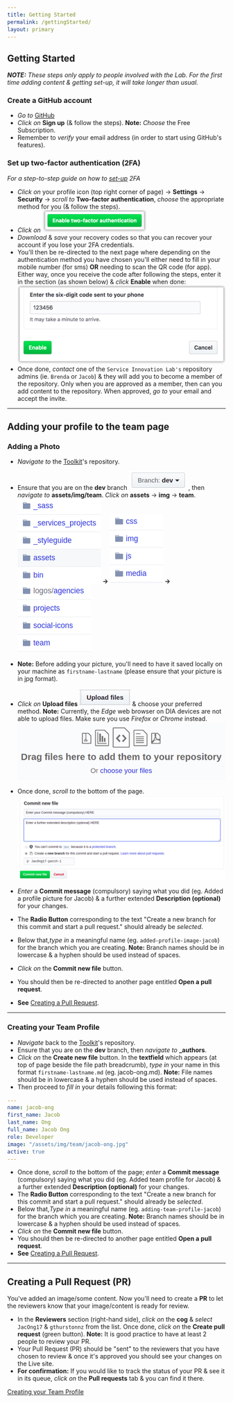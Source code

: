 ```yaml
---
title: Getting Started
permalink: /gettingStarted/
layout: primary
---
```


## Getting Started

***NOTE:** These steps only apply to people involved with the Lab. For the first time adding content & getting set-up, it will take longer than usual.*

### Create a GitHub account

- _Go to_ [GitHub](https://github.com/)
- _Click on_ **Sign up** (& follow the steps). **Note:** _Choose_ the Free Subscription.
- Remember to _verify_ your email address (in order to start using GitHub's features).

### Set up two-factor authentication (2FA)

_For a step-to-step guide on how to [set-up](https://help.github.com/en/articles/configuring-two-factor-authentication) 2FA_

- _Click on_ your profile icon (top right corner of page) -> **Settings** -> **Security** -> _scroll to_ **Two-factor authentication**,  _choose_ the appropriate method for you (& follow the steps).
- _Click on_ ![2FA](/assets/img/screenshot-instructions/2fa.png)
- _Download_ & _save_ your recovery codes so that you can recover your account if you lose your 2FA credentials.
- You'll then be re-directed to the next page where depending on the authentication method you have chosen you'll either need to fill in your mobile number (for sms) **OR** needing to scan the QR code (for app). Either way, once you receive the code after following the steps, enter it in the section (as shown below) & _click_ **Enable** when done:![Enable 2FA](/assets/img/screenshot-instructions/enable-2fa.png)
- Once done, _contact_ one of the `Service Innovation Lab's` repository admins (ie. `Brenda` or `Jacob`) & they will add you to become a member of the repository. Only when you are approved as a member, then can you add content to the repository. When approved, _go to_ your email and accept the invite.

---

## Adding your profile to the team page

### Adding a Photo

- _Navigate to_ the [Toolkit](https://github.com/ServiceInnovationLab/serviceinnovationlab.github.io)'s repository.
- Ensure that you are on the **dev** branch ![Dev branch](/assets/img/screenshot-instructions/dev-branch.png) , then _navigate to_ **assets/img/team**. _Click on_ **assets** -> **img** -> **team**. ![Assets folder image](/assets/img/screenshot-instructions/assets-folder.png) **->** ![Image folder image](/assets/img/screenshot-instructions/image-folder.png) **->** ![Team folder image](/assets/img/screenshot-instructions/team-folder.png)

- **Note:** Before adding your picture, you'll need to have it saved locally on your machine as `firstname-lastname` (please ensure that your picture is in jpg format).
- _Click on_ **Upload files** ![Upload files](/assets/img/screenshot-instructions/upload-files.png) & choose your preferred method. **Note:** Currently, the _Edge_ web browser on DIA devices are not able to upload files. Make sure you use _Firefox_ or _Chrome_ instead. ![Choose files](/assets/img/screenshot-instructions/choose-files.png)
- Once done, _scroll to_ the bottom of the page.
![Commit new file section](/assets/img/screenshot-instructions/commit-new-file.png)
- _Enter_ a **Commit message** (compulsory) saying what you did (eg. Added a profile picture for Jacob) & a further extended **Description (optional)** for your changes.
- The **Radio Button** corresponding to the text "Create a new branch for this commit and start a pull request." should already be _selected_.
- Below that,_type in_ a meaningful name (eg. `added-profile-image-jacob`) for the branch which you are creating. **Note:** Branch names should be in lowercase & a hyphen should be used instead of spaces.
- _Click on_ the **Commit new file** button.
- You should then be re-directed to another page entitled **Open a pull request**.
- **See** [Creating a Pull Request](#PR).

---

### Creating your Team Profile <a name="TeamProfile"></a>

- _Navigate_ back to the [Toolkit](https://github.com/ServiceInnovationLab/serviceinnovationlab.github.io)'s repository.
- Ensure that you are on the **dev** branch, then _navigate to_ **_authors**.
- _Click on_ the **Create new file** button. In the **textfield** which appears (at top of page beside the file path breadcrumb), _type in_ your name in this format `firstname-lastname.md` (eg. jacob-ong.md). **Note:** File names should be in lowercase & a hyphen should be used instead of spaces.
- Then proceed to _fill in_ your details following this format:

```yaml
---
name: jacob-ong
first_name: Jacob
last_name: Ong
full_name: Jacob Ong
role: Developer
image: "/assets/img/team/jacob-ong.jpg"
active: true
---
```

- Once done, _scroll to_ the bottom of the page; _enter_ a **Commit message** (compulsory) saying what you did (eg. Added team profile for Jacob) & a further extended **Description (optional)** for your changes.
- The **Radio Button** corresponding to the text "Create a new branch for this commit and start a pull request." should already be _selected_.
- Below that,_Type in_ a meaningful name (eg. `adding-team-profile-jacob`) for the branch which you are creating. **Note:** Branch names should be in lowercase & a hyphen should be used instead of spaces.
- _Click on_ the **Commit new file** button.
- You should then be re-directed to another page entitled **Open a pull request**.
- **See** [Creating a Pull Request](#PR).

---

## Creating a Pull Request (PR)<a name="PR"></a>

You've added an image/some content. Now you'll need to create a **PR** to let the reviewers know that your image/content is ready for review.

- In the **Reviewers** section (right-hand side), _click on_ the **cog** & _select_ `JacOng17` & `gthurstonnz` from the list. Once done,  _click on_ the **Create pull request** (green button). **Note:** It is good practice to have at least 2 people to review your PR.
- Your Pull Request (PR) should be "sent" to the reviewers that you have chosen to review & once it's approved you should see your changes on the Live site.
- **For confirmation:** If you would like to track the status of your PR & see it in its queue, _click on_ the **Pull requests** tab & you can find it there.

[Creating your Team Profile](#TeamProfile)

